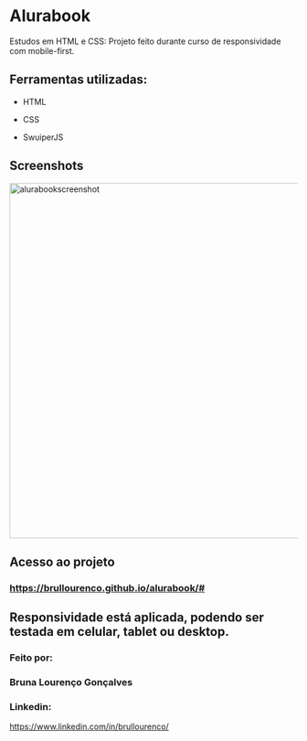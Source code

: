 # Alurabook

Estudos em HTML e CSS: Projeto feito durante curso de responsividade com mobile-first.

## Ferramentas utilizadas:

* HTML

* CSS

* SwuiperJS

## Screenshots

<img width="622" alt="alurabookscreenshot" src="https://user-images.githubusercontent.com/93550349/235706717-62eb4b02-e07c-4b81-8fd6-d29ba4a5b8a1.png">

## Acesso ao projeto

### https://brullourenco.github.io/alurabook/#

## Responsividade está aplicada, podendo ser testada em celular, tablet ou desktop.

### Feito por:

### Bruna Lourenço Gonçalves

### Linkedin:
https://www.linkedin.com/in/brullourenco/

